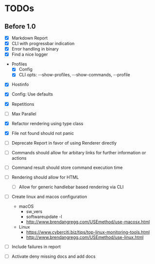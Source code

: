 # TODOs

## Before 1.0

* [x] Markdown Report
* [x] CLI with progressbar indication
* [x] Error handling in binary
* [x] Find a nice logger 
* Profiles
    * [X] Config
    * [X] CLI opts: --show-profiles, --show-commands, --profile
* [X] Hostinfo
* [X] Config: Use defaults
* [X] Repetitions
* [ ] Max Parallel
* [X] Refactor rendering using type class
* [X] File not found should not panic
* [ ] Deprecate Report in favor of using Renderer directly
* [ ] Commands should allow for arbitary links for further information or actions
* [ ] Command result should store command execution time
* [ ] Rendering should allow for HTML
    * [ ] Allow for generic handlebar based rendering via CLI
* [ ] Create linux and macos configuration
    * macOS
        * sw_vers
        * softwareupdate -l
        * http://www.brendangregg.com/USEmethod/use-macosx.html
    * Linux
        * https://www.cyberciti.biz/tips/top-linux-monitoring-tools.html
        * http://www.brendangregg.com/USEmethod/use-linux.html
* [ ] Include failures in report
* [ ] Activate deny missing docs and add docs

